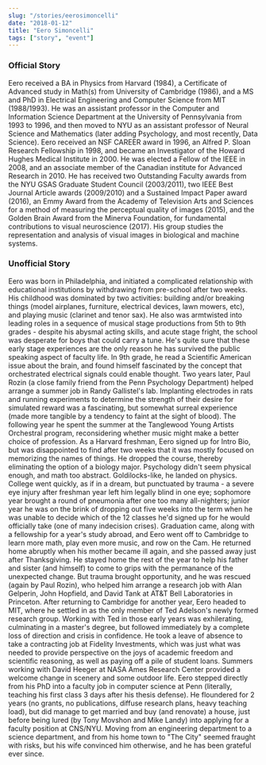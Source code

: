 ```yaml
---
slug: "/stories/eerosimoncelli"
date: "2018-01-12"
title: "Eero Simoncelli"
tags: ["story", "event"]
---
```

### Official Story
Eero received a BA in Physics from Harvard (1984), a Certificate of Advanced study in Math(s) from University of Cambridge (1986), and a MS and PhD in Electrical Engineering and Computer Science from MIT (1988/1993). He was an assistant professor in the Computer and Information Science Department at the University of Pennsylvania from 1993 to 1996, and then moved to NYU as an assistant professor of Neural Science and Mathematics (later adding Psychology, and most recently, Data Science). Eero received an NSF CAREER award in 1996, an Alfred P. Sloan Research Fellowship in 1998, and became an Investigator of the Howard Hughes Medical Institute in 2000. He was elected a Fellow of the IEEE in 2008, and an associate member of the Canadian institute for Advanced Research in 2010. He has received two Outstanding Faculty awards from the NYU GSAS Graduate Student Council (2003/2011), two IEEE Best Journal Article awards (2009/2010) and a Sustained Impact Paper award (2016), an Emmy Award from the Academy of Television Arts and Sciences for a method of measuring the perceptual quality of images (2015), and the Golden Brain Award from the Minerva Foundation, for fundamental contributions to visual neuroscience (2017). His group studies the representation and analysis of visual images in biological and machine systems.

### Unofficial Story
Eero was born in Philadelphia, and initiated a complicated relationship with educational institutions by withdrawing from pre-school after two weeks. His childhood was dominated by two activities: building and/or breaking things (model airplanes, furniture, electrical devices, lawn mowers, etc), and playing music (clarinet and tenor sax). He also was armtwisted into leading roles in a sequence of musical stage productions from 5th to 9th grades - despite his abysmal acting skills, and acute stage fright, the school was desperate for boys that could carry a tune. He's quite sure that these early stage experiences are the only reason he has survived the public speaking aspect of faculty life. In 9th grade, he read a Scientific American issue about the brain, and found himself fascinated by the concept that orchestrated electrical signals could enable thought. Two years later, Paul Rozin (a close family friend from the Penn Psychology Department) helped arrange a summer job in Randy Gallistel's lab. Implanting electrodes in rats and running experiments to determine the strength of their desire for simulated reward was a fascinating, but somewhat surreal experience (made more tangible by a tendency to faint at the sight of blood). The following year he spent the summer at the Tanglewood Young Artists Orchestral program, reconsidering whether music might make a better choice of profession. As a Harvard freshman, Eero signed up for Intro Bio, but was disappointed to find after two weeks that it was mostly focused on memorizing the names of things. He dropped the course, thereby eliminating the option of a biology major. Psychology didn't seem physical enough, and math too abstract. Goldilocks-like, he landed on physics. College went quickly, as if in a dream, but punctuated by trauma - a severe eye injury after freshman year left him legally blind in one eye; sophomore year brought a round of pneumonia after one too many all-nighters; junior year he was on the brink of dropping out five weeks into the term when he was unable to decide which of the 12 classes he'd signed up for he would officially take (one of many indecision crises). Graduation came, along with a fellowship for a year's study abroad, and Eero went off to Cambridge to learn more math, play even more music, and row on the Cam. He returned home abruptly when his mother became ill again, and she passed away just after Thanksgiving. He stayed home the rest of the year to help his father and sister (and himself) to come to grips with the permanance of the unexpected change. But trauma brought opportunity, and he was rescued (again by Paul Rozin), who helped him arrange a research job with Alan Gelperin, John Hopfield, and David Tank at AT&T Bell Laboratories in Princeton. After returning to Cambridge for another year, Eero headed to MIT, where he settled in as the only member of Ted Adelson's newly formed research group. Working with Ted in those early years was exhilerating, culminating in a master's degree, but followed immediately by a complete loss of direction and crisis in confidence. He took a leave of absence to take a contracting job at Fidelity Investments, which was just what was needed to provide perspective on the joys of academic freedom and scientific reasoning, as well as paying off a pile of student loans. Summers working with David Heeger at NASA Ames Research Center provided a welcome change in scenery and some outdoor life. Eero stepped directly from his PhD into a faculty job in computer science at Penn (literally, teaching his first class 3 days after his thesis defense). He floundered for 2 years (no grants, no publications, diffuse research plans, heavy teaching load), but did manage to get married and buy (and renovate) a house, just before being lured (by Tony Movshon and Mike Landy) into applying for a faculty position at CNS/NYU. Moving from an engineering department to a science department, and from his home town to "The City" seemed fraught with risks, but his wife convinced him otherwise, and he has been grateful ever since.